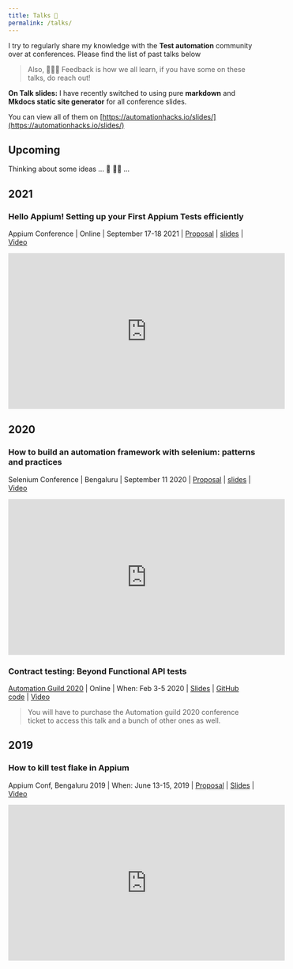 ```yaml
---
title: Talks 🙊
permalink: /talks/
---
```


I try to regularly share my knowledge with the **Test automation** community over at conferences.
Please find the list of past talks below

> Also, 🧏🏼‍♂️ Feedback is how we all learn, if you have some on these talks, do reach out!

**On Talk slides:** I have recently switched to using pure **markdown** and **Mkdocs static site
generator** for all conference slides.

You can view all of them on [https://automationhacks.io/slides/](https://automationhacks.io/slides/)

## Upcoming

Thinking about some ideas ... 🤔 🧑‍🍳 ...

## 2021

### Hello Appium! Setting up your First Appium Tests efficiently

Appium Conference | Online | September 17-18 2021 |
[Proposal](https://confengine.com/conferences/appium-conf-2021/proposal/15501/hello-appium-setting-up-your-first-appium-tests-efficiently)
|
[slides](https://automationhacks.io/slides/2021/appium-conf/hello-appium-writing-your-first-tests/00-welcome/)
|
[Video](https://www.youtube.com/watch?v=907U1VP0RpA&list=PL9Z-JgiTsOYRCcJhDfmKAah9XmAp2b903&index=11&t=277s)

<iframe width="560" height="315" src="https://www.youtube.com/embed/907U1VP0RpA" title="YouTube video player" frameborder="0" allow="accelerometer; autoplay; clipboard-write; encrypted-media; gyroscope; picture-in-picture" allowfullscreen></iframe>

## 2020

### How to build an automation framework with selenium: patterns and practices

Selenium Conference | Bengaluru | September 11 2020 |
[Proposal](https://confengine.com/selenium-conf-2020/proposal/13303/how-to-build-an-automation-framework-with-selenium-patterns-and-practices)
|
[slides](https://automationhacks.io/slides/2020/se-conf/how-to-build-an-automation-framework-with-selenium/01-introduction.html)
| [Video](https://www.youtube.com/watch?v=ZZ82P3teH0w&t=52s)

<iframe width="560" height="315" src="https://www.youtube.com/embed/ZZ82P3teH0w" title="YouTube video player" frameborder="0" allow="accelerometer; autoplay; clipboard-write; encrypted-media; gyroscope; picture-in-picture" allowfullscreen></iframe>

### Contract testing: Beyond Functional API tests

[Automation Guild 2020](https://www.youtube.com/watch?v=yv9P0CCY5e8) | Online | When: Feb 3-5 2020 |
[Slides](https://www.slideshare.net/GauravSingh676/contract-testing-beyond-api-functional-testing-226876827)
| [GitHub code](https://github.com/gaurav-singh/grasp-contract-testing) |
[Video](https://guildconferences.com/topic/gaurav-singh-api/)

> You will have to purchase the Automation guild 2020 conference ticket to access this talk and a
> bunch of other ones as well.

## 2019

### How to kill test flake in Appium

Appium Conf, Bengaluru 2019 | When: June 13-15, 2019 |
[Proposal](https://confengine.com/appium-conf-2019/proposal/8698/how-to-kill-test-flake-in-appium) |
[Slides](https://www.slideshare.net/GauravSingh676/how-to-kill-test-flake-in-appium-149375675) |
[Video](https://www.youtube.com/watch?v=yv9P0CCY5e8)

<iframe width="560" height="315" src="https://www.youtube.com/embed/yv9P0CCY5e8" title="YouTube video player" frameborder="0" allow="accelerometer; autoplay; clipboard-write; encrypted-media; gyroscope; picture-in-picture" allowfullscreen></iframe>
